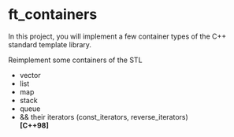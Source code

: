 # ft_containers
In this project, you will implement a few container types of the C++ standard template library.

Reimplement some containers of the STL
- vector
- list
- map
- stack
- queue
- && their iterators (const_iterators, reverse_iterators)  
**[C++98]**

